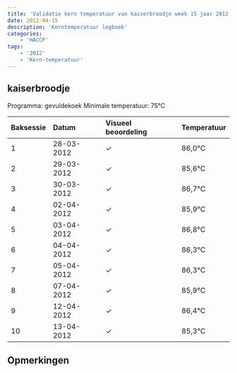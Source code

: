 ```yaml
---
title: 'Validatie kern temperatuur van kaiserbroodje week 15 jaar 2012'
date: 2012-04-15
description: 'Kerntemperatuur logboek'
categories:
    - 'HACCP'
tags:
    - '2012'
    - 'Kern-temperatuur'
---
```


## kaiserbroodje

Programma: gevuldekoek
Minimale temperatuur: 75°C

| Baksessie | Datum | Visueel beoordeling | Temperatuur |
|:---|:---|:---|:---|
| 1 | 28-03-2012 | &check; | 86,0°C |
| 2 | 29-03-2012 | &check; | 85,6°C |
| 3 | 30-03-2012 | &check; | 86,7°C |
| 4 | 02-04-2012 | &check; | 85,9°C |
| 5 | 03-04-2012 | &check; | 86,8°C |
| 6 | 04-04-2012 | &check; | 86,3°C |
| 7 | 05-04-2012 | &check; | 86,3°C |
| 8 | 07-04-2012 | &check; | 85,9°C |
| 9 | 12-04-2012 | &check; | 86,4°C |
| 10 | 13-04-2012 | &check; | 85,3°C |

## Opmerkingen


